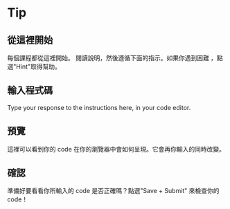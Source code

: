 Tip
===
從這裡開始
---
每個課程都從這裡開始。 閱讀說明，然後遵循下面的指示。如果你遇到困難 ，點選"Hint"取得幫助。

輸入程式碼
---
Type your response to the instructions here, in your code editor.

預覽
---
這裡可以看到你的 code 在你的瀏覽器中會如何呈現。它會再你輸入的同時改變。

確認
---
準備好要看看你所輸入的 code 是否正確嗎？點選"Save + Submit" 來檢查你的 code！
